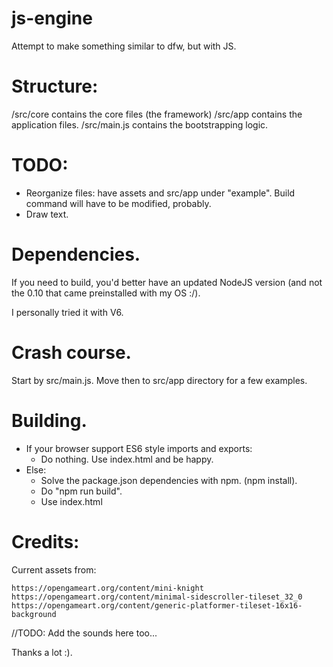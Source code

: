 # js-engine

Attempt to make something similar to dfw, but with JS.

# Structure:

/src/core contains the core files (the framework)
/src/app contains the application files.
/src/main.js contains the bootstrapping logic.

# TODO:

- Reorganize files: have assets and src/app under "example". Build command will have to be modified, probably.
- Draw text.

# Dependencies.

If you need to build, you'd better have an updated NodeJS version (and not the 0.10 that came preinstalled with my OS :/). 

I personally tried it with V6.

# Crash course.

Start by src/main.js. Move then to src/app directory for a few examples.

# Building.

- If your browser support ES6 style imports and exports:
	- Do nothing. Use index.html and be happy.
- Else:
	- Solve the package.json dependencies with npm. (npm install).
	- Do "npm run build".
	- Use index.html

# Credits:

Current assets from:

	https://opengameart.org/content/mini-knight
	https://opengameart.org/content/minimal-sidescroller-tileset_32_0
	https://opengameart.org/content/generic-platformer-tileset-16x16-background

//TODO: Add the sounds here too...

Thanks a lot :).
